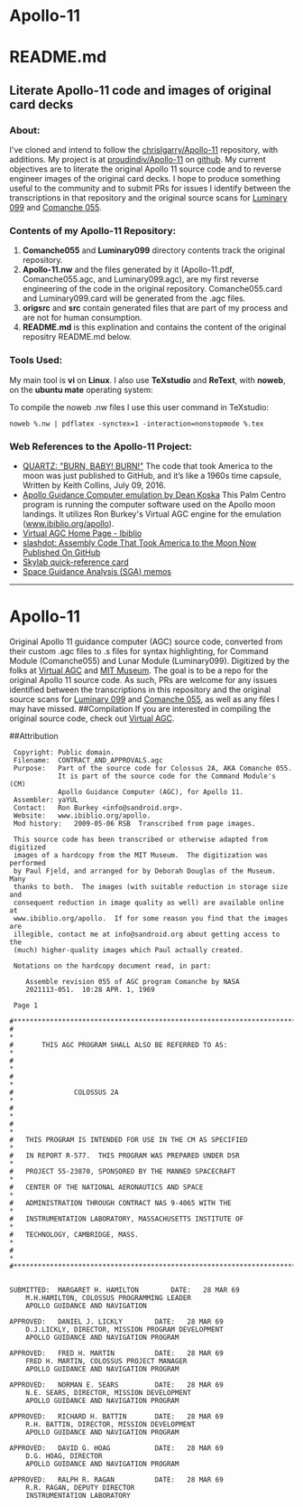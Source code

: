 Apollo-11
=========
README.md
=========================================================
Literate Apollo-11 code and images of original card decks
---------------------------------------------------------

### About:

I've cloned and intend to follow the [chrislgarry/Apollo-11](https://github.com/chrislgarry/Apollo-11) repository, with additions.
My project is at [proudindiv/Apollo-11](https://github.com/proudindiv/Apollo-11) on [github](https://github.com).
My current objectives are to literate the original Apollo 11 source code and to reverse engineer images of the original card decks.
I hope to produce something useful to the community and
to submit PRs for issues I identify between the transcriptions in that repository and the original source scans for [Luminary 099](http://www.ibiblio.org/apollo/ScansForConversion/Luminary099/) and [Comanche 055](http://www.ibiblio.org/apollo/ScansForConversion/Comanche055/).

### Contents of my Apollo-11 Repository:

1. **Comanche055** and **Luminary099** directory contents track the original repository.
1. **Apollo-11.nw** and the files generated by it (Apollo-11.pdf, Comanche055.agc, and Luminary099.agc),
   are my first reverse engineering of the code in the original repository.
   Comanche055.card and Luminary099.card will be generated from the .agc files.
1. **origsrc** and **src** contain generated files that are part of my process and are not for human consumption.
1. **README.md** is this explination and contains the content of the original repositry README.md below.

### Tools Used:
My main tool is **vi** on **Linux**.
I also use **TeXstudio** and **ReText**, with **noweb**, on the **ubuntu mate** operating system:

To compile the noweb .nw files I use this user command in TeXstudio:

```
noweb %.nw | pdflatex -synctex=1 -interaction=nonstopmode %.tex
```

### Web References to the Apollo-11 Project:

- [QUARTZ: "BURN, BABY! BURN!"](http://qz.com/726338/the-code-that-took-america-to-the-moon-was-just-published-to-github-and-its-like-a-1960s-time-capsule/)
     The code that took America to the moon was just published to GitHub,
     and it’s like a 1960s time capsule,
     Written by
     Keith Collins,
     July 09, 2016.
- [Apollo Guidance Computer emulation by Dean Koska](https://www.youtube.com/watch?v=hyhI85Rd1kI)
           This Palm Centro program is running the computer software used on the Apollo moon landings.
           It utilizes Ron Burkey's Virtual AGC engine for the emulation (www.ibiblio.org/apollo).
- [Virtual AGC Home Page - Ibiblio](http://www.ibiblio.org/apollo/)
- [slashdot: Assembly Code That Took America to the Moon Now Published On GitHub](https://developers.slashdot.org/story/16/07/10/162241/assembly-code-that-took-america-to-the-moon-now-published-on-github)
- [Skylab quick-reference card](http://www.ibiblio.org/apollo/NARA-SW/SkylabDataCards.pdf)
- [Space Guidance Analysis (SGA) memos](http://www.ibiblio.org/apollo/links.html#Space_Guidance_Analysis_SGA_memos)

****************************************************************************************************
Apollo-11
=========
Original Apollo 11 guidance computer (AGC) source code, converted from their custom .agc files to .s files for syntax highlighting, for Command Module (Comanche055) and Lunar Module (Luminary099). Digitized by the folks at [Virtual AGC](http://www.ibiblio.org/apollo/) and [MIT Museum](http://web.mit.edu/museum/). The goal is to be a repo for the original Apollo 11 source code. As such, PRs are welcome for any issues identified between the transcriptions in this repository and the original source scans for [Luminary 099](http://www.ibiblio.org/apollo/ScansForConversion/Luminary099/) and [Comanche 055](http://www.ibiblio.org/apollo/ScansForConversion/Comanche055/), as well as any files I may have missed.
##Compilation
If you are interested in compiling the original source code, check out [Virtual AGC](https://github.com/rburkey2005/virtualagc).

##Attribution

     Copyright: Public domain.
     Filename:  CONTRACT_AND_APPROVALS.agc
     Purpose:   Part of the source code for Colossus 2A, AKA Comanche 055.
                It is part of the source code for the Command Module's (CM)
                Apollo Guidance Computer (AGC), for Apollo 11.
     Assembler: yaYUL
     Contact:   Ron Burkey <info@sandroid.org>.
     Website:   www.ibiblio.org/apollo.
     Mod history:   2009-05-06 RSB  Transcribed from page images.

     This source code has been transcribed or otherwise adapted from digitized
     images of a hardcopy from the MIT Museum.  The digitization was performed
     by Paul Fjeld, and arranged for by Deborah Douglas of the Museum.  Many
     thanks to both.  The images (with suitable reduction in storage size and
     consequent reduction in image quality as well) are available online at
     www.ibiblio.org/apollo.  If for some reason you find that the images are
     illegible, contact me at info@sandroid.org about getting access to the
     (much) higher-quality images which Paul actually created.

     Notations on the hardcopy document read, in part:

        Assemble revision 055 of AGC program Comanche by NASA
        2021113-051.  10:28 APR. 1, 1969  

     Page 1

    #************************************************************************
    #                                                                       *
    #       THIS AGC PROGRAM SHALL ALSO BE REFERRED TO AS:                  *
    #                                                                       *
    #                                                                       *
    #               COLOSSUS 2A                                             *
    #                                                                       *
    #                                                                       *
    #   THIS PROGRAM IS INTENDED FOR USE IN THE CM AS SPECIFIED             *
    #   IN REPORT R-577.  THIS PROGRAM WAS PREPARED UNDER DSR               *
    #   PROJECT 55-23870, SPONSORED BY THE MANNED SPACECRAFT                *
    #   CENTER OF THE NATIONAL AERONAUTICS AND SPACE                        *
    #   ADMINISTRATION THROUGH CONTRACT NAS 9-4065 WITH THE                 *
    #   INSTRUMENTATION LABORATORY, MASSACHUSETTS INSTITUTE OF              *
    #   TECHNOLOGY, CAMBRIDGE, MASS.                                        *
    #                                                                       *
    #************************************************************************


    SUBMITTED:  MARGARET H. HAMILTON        DATE:   28 MAR 69
        M.H.HAMILTON, COLOSSUS PROGRAMMING LEADER
        APOLLO GUIDANCE AND NAVIGATION

    APPROVED:   DANIEL J. LICKLY        DATE:   28 MAR 69
        D.J.LICKLY, DIRECTOR, MISSION PROGRAM DEVELOPMENT
        APOLLO GUIDANCE AND NAVIGATION PROGRAM

    APPROVED:   FRED H. MARTIN          DATE:   28 MAR 69
        FRED H. MARTIN, COLOSSUS PROJECT MANAGER
        APOLLO GUIDANCE AND NAVIGATION PROGRAM

    APPROVED:   NORMAN E. SEARS         DATE:   28 MAR 69
        N.E. SEARS, DIRECTOR, MISSION DEVELOPMENT
        APOLLO GUIDANCE AND NAVIGATION PROGRAM

    APPROVED:   RICHARD H. BATTIN       DATE:   28 MAR 69
        R.H. BATTIN, DIRECTOR, MISSION DEVELOPMENT
        APOLLO GUIDANCE AND NAVIGATION PROGRAM

    APPROVED:   DAVID G. HOAG           DATE:   28 MAR 69
        D.G. HOAG, DIRECTOR
        APOLLO GUIDANCE AND NAVIGATION PROGRAM

    APPROVED:   RALPH R. RAGAN          DATE:   28 MAR 69
        R.R. RAGAN, DEPUTY DIRECTOR
        INSTRUMENTATION LABORATORY
